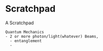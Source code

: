 # Scratchpad
A Scratchpad 

```
Quantum Mechanics
- 2 or more photon/light(whatever) Beams,
  - entanglement 
  - 

```
